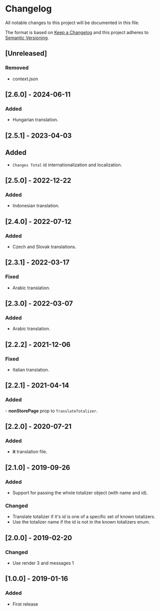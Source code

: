 # Changelog

All notable changes to this project will be documented in this file.

The format is based on [Keep a Changelog](http://keepachangelog.com/en/1.0.0/)
and this project adheres to [Semantic Versioning](http://semver.org/spec/v2.0.0.html).

## [Unreleased]

### Removed

- context.json

## [2.6.0] - 2024-06-11

### Added

- Hungarian translation.

## [2.5.1] - 2023-04-03

## Added

- `Changes Total` id internationalization and localization.

## [2.5.0] - 2022-12-22

### Added

- Indonesian translation.

## [2.4.0] - 2022-07-12

### Added

- Czech and Slovak translations.

## [2.3.1] - 2022-03-17

### Fixed

- Arabic translation.

## [2.3.0] - 2022-03-07

### Added

- Arabic translation.

## [2.2.2] - 2021-12-06

### Fixed

- Italian translation.

## [2.2.1] - 2021-04-14

### Added

- **nonStorePage** prop to `TranslateTotalizer`.

## [2.2.0] - 2020-07-21

### Added

- **it** translation file.

## [2.1.0] - 2019-09-26

### Added

- Support for passing the whole totalizer object (with name and id).

### Changed

- Translate totalizer if it's id is one of a specific set of known totalizers.
- Use the totalizer name if the id is not in the known totalizers enum.

## [2.0.0] - 2019-02-20

### Changed

- Use render 3 and messages 1

## [1.0.0] - 2019-01-16

### Added

- First release
